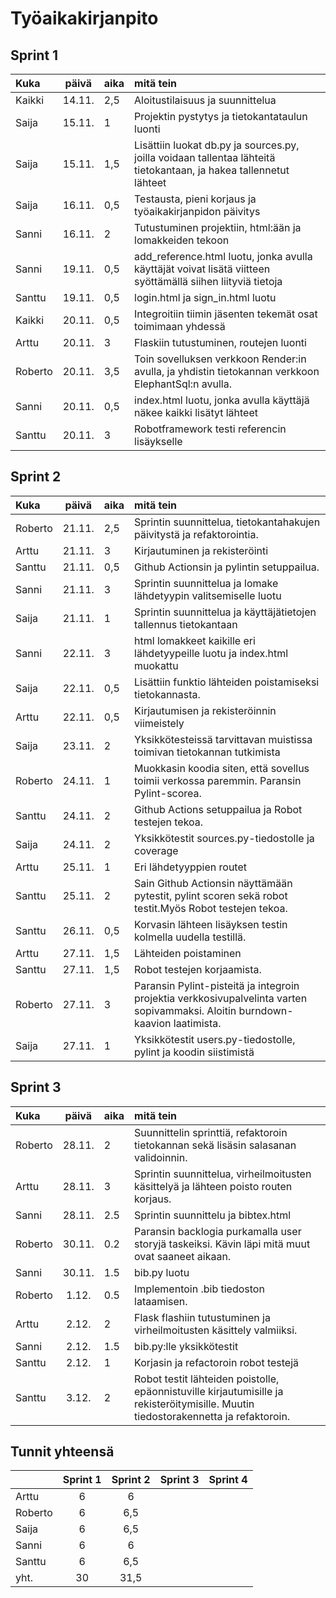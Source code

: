 # Työaikakirjanpito

## Sprint 1
| Kuka | päivä | aika | mitä tein  |
| :-----| :----:|:-----| :-----|
| Kaikki | 14.11. | 2,5 | Aloitustilaisuus ja suunnittelua |
| Saija | 15.11. | 1 | Projektin pystytys ja tietokantataulun luonti |
| Saija | 15.11. | 1,5 | Lisättiin luokat db.py ja sources.py, joilla voidaan tallentaa lähteitä tietokantaan, ja hakea tallennetut lähteet |
| Saija | 16.11. | 0,5 | Testausta, pieni korjaus ja työaikakirjanpidon päivitys |
| Sanni | 16.11.  | 2 | Tutustuminen projektiin, html:ään ja lomakkeiden tekoon |
| Sanni | 19.11.  | 0,5 | add_reference.html luotu, jonka avulla käyttäjät voivat lisätä viitteen syöttämällä siihen liityviä tietoja |
| Santtu | 19.11.  | 0,5 | login.html ja sign_in.html luotu |
| Kaikki | 20.11.  | 0,5 | Integroitiin tiimin jäsenten tekemät osat toimimaan yhdessä |
| Arttu | 20.11.  | 3 | Flaskiin tutustuminen, routejen luonti |
| Roberto | 20.11.  | 3,5 | Toin sovelluksen verkkoon Render:in avulla, ja yhdistin tietokannan verkkoon ElephantSql:n avulla.  |
| Sanni | 20.11. | 0,5 | index.html luotu, jonka avulla käyttäjä näkee kaikki lisätyt lähteet |
| Santtu | 20.11.  | 3 | Robotframework testi referencin lisäykselle |

## Sprint 2
| Kuka | päivä | aika | mitä tein  |
| :-----| :----:|:-----| :-----|
| Roberto | 21.11. | 2,5 | Sprintin suunnittelua, tietokantahakujen päivitystä ja refaktorointia. |
| Arttu | 21.11.  | 3 | Kirjautuminen ja rekisteröinti |
| Santtu | 21.11. | 0,5 | Github Actionsin ja pylintin setuppailua. |
| Sanni | 21.11.  | 3 | Sprintin suunnittelua ja lomake lähdetyypin valitsemiselle luotu |
| Saija | 21.11. | 1 | Sprintin suunnittelua ja käyttäjätietojen tallennus tietokantaan |
| Sanni | 22.11. | 3 | html lomakkeet kaikille eri lähdetyypeille luotu ja index.html muokattu |
| Saija | 22.11. | 0,5 | Lisättiin funktio lähteiden poistamiseksi tietokannasta. |
| Arttu | 22.11.  | 0,5 | Kirjautumisen ja rekisteröinnin viimeistely |
| Saija | 23.11. | 2 | Yksikkötesteissä tarvittavan muistissa toimivan tietokannan tutkimista |
| Roberto | 24.11. | 1 | Muokkasin koodia siten, että sovellus toimii verkossa paremmin. Paransin Pylint-scorea. |
| Santtu | 24.11. | 2 | Github Actions setuppailua ja Robot testejen tekoa. |
| Saija | 24.11. | 2 | Yksikkötestit sources.py-tiedostolle ja coverage |
| Arttu | 25.11.  | 1 | Eri lähdetyyppien routet |
| Santtu | 25.11. | 2 | Sain Github Actionsin näyttämään pytestit, pylint scoren sekä robot testit.Myös Robot testejen tekoa. |
| Santtu | 26.11. | 0,5 | Korvasin lähteen lisäyksen testin kolmella uudella testillä. |
| Arttu | 27.11.  | 1,5 | Lähteiden poistaminen |
| Santtu | 27.11. | 1,5 | Robot testejen korjaamista. |
| Roberto | 27.11. | 3 | Paransin Pylint-pisteitä ja integroin projektia verkkosivupalvelinta varten sopivammaksi. Aloitin burndown-kaavion laatimista. |
| Saija | 27.11. | 1 | Yksikkötestit users.py-tiedostolle, pylint ja koodin siistimistä |

## Sprint 3
| Kuka | päivä | aika | mitä tein  |
| :-----| :----:|:-----| :-----|
| Roberto | 28.11. | 2 | Suunnittelin sprinttiä, refaktoroin tietokannan sekä lisäsin salasanan validoinnin. |
| Arttu | 28.11. | 3 | Sprintin suunnittelua, virheilmoitusten käsittelyä ja lähteen poisto routen korjaus. |
| Sanni | 28.11. | 2.5 | Sprintin suunnittelu ja bibtex.html |
| Roberto | 30.11. | 0.2 | Paransin backlogia purkamalla user storyjä taskeiksi. Kävin läpi mitä muut ovat saaneet aikaan. |
| Sanni | 30.11. | 1.5 | bib.py luotu |
| Roberto | 1.12. | 0.5 | Implementoin .bib tiedoston lataamisen. |
| Arttu | 2.12. | 2 | Flask flashiin tutustuminen ja virheilmoitusten käsittely valmiiksi. |
| Sanni | 2.12. | 1.5 | bib.py:lle yksikkötestit |
| Santtu | 2.12. | 1 | Korjasin ja refactoroin robot testejä |
| Santtu | 3.12. | 2 | Robot testit lähteiden poistolle, epäonnistuville kirjautumisille ja rekisteröitymisille. Muutin tiedostorakennetta ja refaktoroin. |

## Tunnit yhteensä
|  | Sprint 1   | Sprint 2 | Sprint 3 | Sprint 4 |
| :-----| :----:|:----:|:----:|:----:|
| Arttu | 6 | 6 |  |  |
| Roberto  | 6 | 6,5 |  |  |
| Saija | 6 | 6,5 |  |  |
| Sanni | 6 | 6 |  |  |
| Santtu | 6 | 6,5 |  |  |
| yht. | 30 | 31,5 |  |  |
